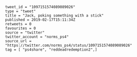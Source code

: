 ```
tweet_id = "1097151574089089026"
type = "tweet"
title = "Jack, poking something with a stick"
published = 2019-02-17T15:11:34Z
retweets = 0
favourites = 0
source = "twitter"
twitter_account = "norms_ps4"
source_url = "https://twitter.com/norms_ps4/status/1097151574089089026"
tag = [ "ps4share", "reddeadredemption2",]
```

<p class='image'><img src='http://mnf.m17s.net/2019/02/17/DzndillX4AEqFQd.jpg' alt=''></p>

